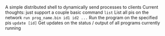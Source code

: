 A simple distributed shell to dynamically send processes to clients
Current thoughts: just support a couple basic command
`list`
List all pis on the network
`run prog_name.bin id1 id2 ...`
Run the program on the specified pis
`update [id]`
Get updates on the status / output of all programs currently running